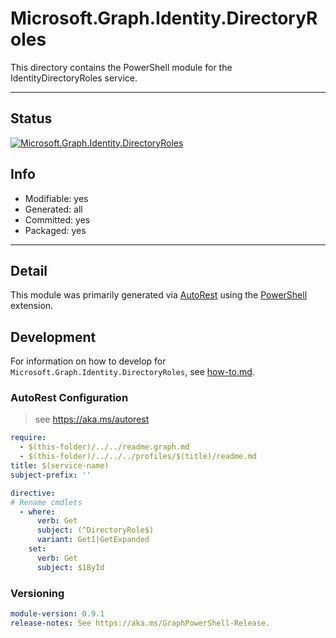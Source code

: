 <!-- region Generated -->
# Microsoft.Graph.Identity.DirectoryRoles
This directory contains the PowerShell module for the IdentityDirectoryRoles service.

---
## Status
[![Microsoft.Graph.Identity.DirectoryRoles](https://img.shields.io/powershellgallery/v/Microsoft.Graph.Identity.DirectoryRoles.svg?style=flat-square&label=Microsoft.Graph.Identity.DirectoryRoles "Microsoft.Graph.Identity.DirectoryRoles")](https://www.powershellgallery.com/packages/Microsoft.Graph.Identity.DirectoryRoles/)

## Info
- Modifiable: yes
- Generated: all
- Committed: yes
- Packaged: yes

---
## Detail
This module was primarily generated via [AutoRest](https://github.com/Azure/autorest) using the [PowerShell](https://github.com/Azure/autorest.powershell) extension.

## Development
For information on how to develop for `Microsoft.Graph.Identity.DirectoryRoles`, see [how-to.md](how-to.md).
<!-- endregion -->

### AutoRest Configuration

> see https://aka.ms/autorest

``` yaml
require:
  - $(this-folder)/../../readme.graph.md
  - $(this-folder)/../../../profiles/$(title)/readme.md
title: $(service-name)
subject-prefix: ''

directive:
# Rename cmdlets
  - where:
      verb: Get
      subject: (^DirectoryRole$)
      variant: Get1|GetExpanded
    set:
      verb: Get
      subject: $1ById
```
### Versioning

``` yaml
module-version: 0.9.1
release-notes: See https://aka.ms/GraphPowerShell-Release.
```
